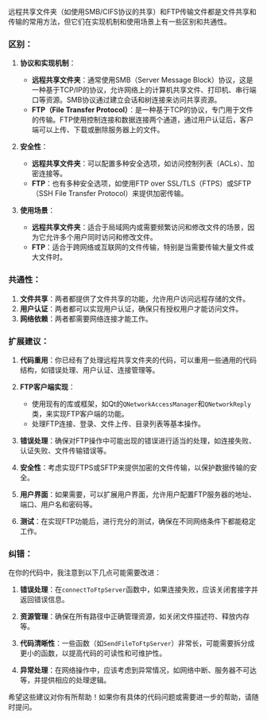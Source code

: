 远程共享文件夹（如使用SMB/CIFS协议的共享）和FTP传输文件都是文件共享和传输的常用方法，但它们在实现机制和使用场景上有一些区别和共通性。

### 区别：

1. **协议和实现机制**：
   - **远程共享文件夹**：通常使用SMB（Server Message Block）协议，这是一种基于TCP/IP的协议，允许网络上的计算机共享文件、打印机、串行端口等资源。SMB协议通过建立会话和树连接来访问共享资源。
   - **FTP（File Transfer Protocol）**：是一种基于TCP的协议，专门用于文件的传输。FTP使用控制连接和数据连接两个通道，通过用户认证后，客户端可以上传、下载或删除服务器上的文件。

2. **安全性**：
   - **远程共享文件夹**：可以配置多种安全选项，如访问控制列表（ACLs）、加密连接等。
   - **FTP**：也有多种安全选项，如使用FTP over SSL/TLS（FTPS）或SFTP（SSH File Transfer Protocol）来提供加密传输。

3. **使用场景**：
   - **远程共享文件夹**：适合于局域网内或需要频繁访问和修改文件的场景，因为它允许多个用户同时访问和修改文件。
   - **FTP**：适合于跨网络或互联网的文件传输，特别是当需要传输大量文件或大文件时。

### 共通性：

1. **文件共享**：两者都提供了文件共享的功能，允许用户访问远程存储的文件。
2. **用户认证**：两者都可以实现用户认证，确保只有授权用户才能访问文件。
3. **网络依赖**：两者都需要网络连接才能工作。

### 扩展建议：

1. **代码重用**：你已经有了处理远程共享文件夹的代码，可以重用一些通用的代码结构，如错误处理、用户认证、连接管理等。

2. **FTP客户端实现**：
   - 使用现有的库或框架，如Qt的`QNetworkAccessManager`和`QNetworkReply`类，来实现FTP客户端的功能。
   - 处理FTP连接、登录、文件上传、目录列表等基本操作。

3. **错误处理**：确保对FTP操作中可能出现的错误进行适当的处理，如连接失败、认证失败、文件传输错误等。

4. **安全性**：考虑实现FTPS或SFTP来提供加密的文件传输，以保护数据传输的安全。

5. **用户界面**：如果需要，可以扩展用户界面，允许用户配置FTP服务器的地址、端口、用户名和密码等。

6. **测试**：在实现FTP功能后，进行充分的测试，确保在不同网络条件下都能稳定工作。

### 纠错：

在你的代码中，我注意到以下几点可能需要改进：

1. **错误处理**：在`connectToFtpServer`函数中，如果连接失败，应该关闭套接字并返回错误信息。

2. **资源管理**：确保在所有路径中正确管理资源，如关闭文件描述符、释放内存等。

3. **代码清晰性**：一些函数（如`SendFileToFtpServer`）非常长，可能需要拆分成更小的函数，以提高代码的可读性和可维护性。

4. **异常处理**：在网络操作中，应该考虑到异常情况，如网络中断、服务器不可达等，并提供相应的处理逻辑。

希望这些建议对你有所帮助！如果你有具体的代码问题或需要进一步的帮助，请随时提问。
